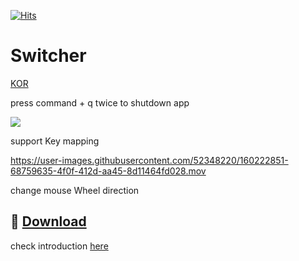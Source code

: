<!-- <img alt="AppIcon" src="https://user-images.githubusercontent.com/52348220/164444909-37522368-942e-49fc-8e30-80ca99d5ad4e.png" width="128px" align="center" />
 -->
[![Hits](https://hits.seeyoufarm.com/api/count/incr/badge.svg?url=https%3A%2F%2Fgithub.com%2Ftkgka%2FSwitcher&count_bg=%2379C83D&title_bg=%23555555&icon=&icon_color=%23E7E7E7&title=hits&edge_flat=false)](https://hits.seeyoufarm.com)

# Switcher

<a href ="https://github.com/tkgka/Switcher/blob/main/Readme/README_KR.md" >KOR</a>

press command + q twice to shutdown app

![](https://user-images.githubusercontent.com/52348220/150669417-04c33fc1-5780-4627-abf4-359eaa5a333c.gif)


support Key mapping


https://user-images.githubusercontent.com/52348220/160222851-68759635-4f0f-412d-aa45-8d11464fd028.mov



change mouse Wheel direction


## 💾 [Download](https://github.com/tkgka/Switcher/releases) 
<!-- [**Download the app**](https://github.com/tkgka/Switcher/releases/download/v2.0/Switcher.dmg) -->


check introduction <a href = "https://github.com/tkgka/Switcher/blob/main/Readme/HowToUse_EN.md"> here </a>

